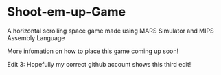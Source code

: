 # Shoot-em-up-Game
 A horizontal scrolling space game made using MARS Simulator and MIPS Assembly Language
 
 More infomation on how to place this game coming up soon! 

 Edit 3: Hopefully my correct github account shows this third edit! 
